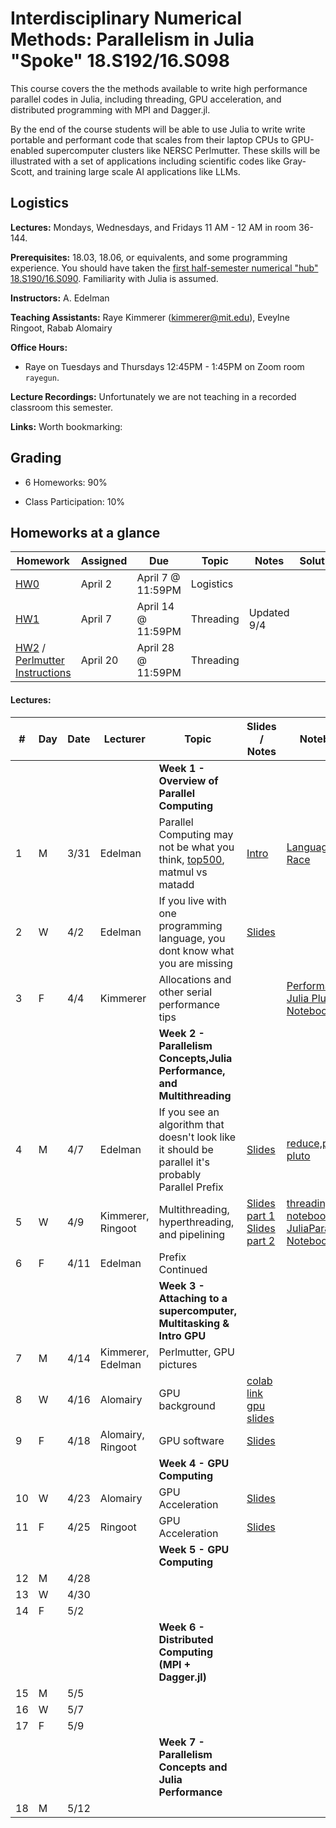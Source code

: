 # Interdisciplinary Numerical Methods: Parallelism in Julia "Spoke" 18.S192/16.S098

This course covers the the methods available to write high performance parallel codes in Julia, including threading, GPU acceleration, and distributed programming with MPI and Dagger.jl. 

By the end of the course students will be able to use Julia to write write portable and performant code that scales from their laptop CPUs to GPU-enabled supercomputer clusters like NERSC Perlmutter. These skills will be illustrated with a set of applications including scientific codes like Gray-Scott, and training large scale AI applications like LLMs.

## Logistics

**Lectures:** Mondays, Wednesdays, and Fridays 11 AM - 12 AM in room 36-144.

**Prerequisites:** 18.03, 18.06, or equivalents, and some programming experience. You should have taken the [first half-semester numerical "hub" 18.S190/16.S090](https://github.com/mitmath/numerical_hub). Familiarity with Julia is assumed.

**Instructors:** A. Edelman

**Teaching Assistants:** Raye Kimmerer (kimmerer@mit.edu), Eveylne Ringoot, Rabab Alomairy

**Office Hours:** 
- Raye on Tuesdays and Thursdays 12:45PM - 1:45PM on Zoom room `rayegun`.


**Lecture Recordings:** Unfortunately we are not teaching in a recorded classroom this semester.

**Links:** Worth bookmarking:

## Grading

- 6 Homeworks:  90%

- Class Participation: 10%

## Homeworks at a glance

| Homework                                                        | Assigned | Due    | Topic                                              | Notes | Solution                                                                             |
| --------------------------------------------------------------- | -------- | ------ | -------------------------------------------------- |------| ------------------------------------------------------------------------------------ | 
| [HW0](homework/HW0.pdf) | April 2 | April 7 @ 11:59PM | Logistics |
| [HW1](homework/HW1.pdf) | April 7 | April 14 @ 11:59PM | Threading | Updated 9/4|
| [HW2](homework/HW2.pdf) / [Perlmutter Instructions](homework/Perlmutter_Instructions.pdf) | April 20 | April 28 @ 11:59PM | Threading | |

#### Lectures:


| #   | Day | Date  | Lecturer          | Topic                                                | Slides / Notes                                                                                                                                    | Notebooks                                                                                                                                                                                                                                                                                                                                                                |
| --- | --- | ----- | ----------------- | ---------------------------------------------------- | ------------------------------------------------------------------------------------------------------------------------------------------------- | ------------------------------------------------------------------------------------------------------------------------------------------------------------------------------------------------------------------------------------------------------------------------------------------------------------------------------------------------------------------------ |
|    |       |          |                            |  **Week 1 - Overview of Parallel Computing**|
| 1  |   M  |  3/31     |      Edelman              |    Parallel Computing may not be what you think, [top500](https://top500.org/), matmul vs matadd | [Intro](https://docs.google.com/presentation/d/1jkJqieNuWh4_Yx6Ura3xiGUc0NmaDK6a6J_zQJfQoEU/edit?usp=sharing)|  [Language Horse Race](https://github.com/mitmath/JuliaComputation/blob/Fall24/notebooks/3_Julia%20is%20fast.ipynb)  |
| 2  |   W  |  4/2     |      Edelman              | If you live with one programming language, you dont know what you are missing   | [Slides](https://docs.google.com/presentation/d/16Zf_SnDNlUmcCdqoaDeyAQmmqpxC66k646DCm3BXt1o/edit?usp=sharing)||                                                             |   
| 3  |   F  |  4/4     |      Kimmerer              |  Allocations and other serial performance tips | | [PerformantSerial Julia Pluto Notebook](https://mitmath.github.io/Parallel-Computing-Spoke/notebooks/PerformantSerialJulia.html)    
|    |       |          |                            |  **Week 2 - Parallelism Concepts,Julia Performance, and Multithreading**| 
| 4 |   M  |  4/7    |      Edelman              |   If you see an algorithm that doesn't look like it should be parallel it's probably Parallel Prefix | [Slides](https://github.com/mitmath/18337/blob/master/lecture10/prefix.pptx)  | [reduce,prefix pluto](https://mitmath.github.io/18337/lecture9/reduce_prefix.html)|
| 5 |  W  |   4/9     |   Kimmerer, Ringoot       | Multithreading, hyperthreading, and pipelining   |   [Slides part 1](https://github.com/mitmath/Parallel-Computing-Spoke/blob/main/lectures/Lecture%2004_09_part1.pdf) [Slides part 2](lectures/04_09_2025%20-%20Threading.pdf)| [threading pluto notebook](https://mitmath.github.io/Parallel-Computing-Spoke/notebooks/ThreadingNotebook.html), [JuliaParallel Notebook](https://github.com/JuliaParallel/julia-hpc-tutorial-sc24/blob/main/parts/multithreading/multithreading.ipynb) |
| 6 |  F  |   4/11    |   Edelman       | Prefix Continued  |    |
|    |       |          |                            |  **Week 3 - Attaching to a  supercomputer, Multitasking & Intro GPU**|   
| 7 |  M |   4/14   | Kimmerer, Edelman      | Perlmutter, GPU pictures |    |
| 8 | W | 4/16 | Alomairy | GPU background |[colab link](https://colab.research.google.com/drive/1d5DhDmU6-0YpmB6MNCoc_TlzTxwQs8Uw?usp=sharing) [gpu slides](https://docs.google.com/presentation/d/1GG7PMXWD4A5citjWOnRm881pS5NtCyRc/edit#slide=id.p1)
| 9 | F | 4/18 | Alomairy, Ringoot| GPU software | [Slides](https://docs.google.com/presentation/d/1GMYKndXzzzzYwu6LUqe0Ga6wPnd9R72w/edit#slide=id.p2) | |
|    |       |          |                            |  **Week 4 - GPU Computing**| 
| 10 | W | 4/23 | Alomairy | GPU Acceleration |  [Slides](https://docs.google.com/presentation/d/1GqkKC3f7f1dcg-X1wcxQd-KYEoQgD-lP/edit#slide=id.p1)| |
| 11 | F | 4/25 | Ringoot | GPU Acceleration |  [Slides](https://docs.google.com/presentation/d/1zqjzfpyOJOEiCR6sjz39_AlcaBZvccbV/edit?usp=sharing&ouid=111707541660722014594&rtpof=true&sd=true)| |
|    |       |          |                            |  **Week 5 - GPU Computing**|    
| 12 | M | 4/28 |  |  |   |
| 13 | W | 4/30 |  |  |   |
| 14 | F | 5/2 |  |  |   |
|    |       |          |                            |  **Week 6 - Distributed Computing (MPI + Dagger.jl)**|  
| 15 | M | 5/5 |  |  |   |
| 16 | W | 5/7 |  |  |   |
| 17 | F | 5/9|  |  |   |
|    |       |          |                            |  **Week 7 - Parallelism Concepts and Julia Performance**|    
 | 18 | M | 5/12 |  |  |   |   


